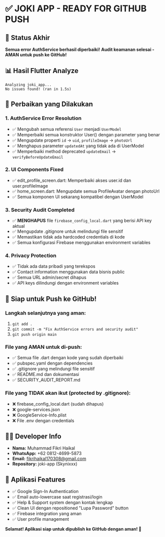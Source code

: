 # ✅ JOKI APP - READY FOR GITHUB PUSH

## 🎯 Status Akhir

**Semua error AuthService berhasil diperbaiki!**
**Audit keamanan selesai - AMAN untuk push ke GitHub!**

## 📊 Hasil Flutter Analyze

```
Analyzing joki_app...
No issues found! (ran in 1.5s)
```

## 🔧 Perbaikan yang Dilakukan

### 1. AuthService Error Resolution

- ✅ Mengubah semua referensi `User` menjadi `UserModel`
- ✅ Memperbaiki semua konstruktor User() dengan parameter yang benar
- ✅ Mengupdate properti `id` → `uid`, `profileImage` → `photoUrl`
- ✅ Menghapus parameter `updatedAt` yang tidak ada di UserModel
- ✅ Memperbaiki method deprecated `updateEmail` → `verifyBeforeUpdateEmail`

### 2. UI Components Fixed

- ✅ edit_profile_screen.dart: Memperbaiki akses user.id dan user.profileImage
- ✅ home_screen.dart: Mengupdate semua ProfileAvatar dengan photoUrl
- ✅ Semua komponen UI sekarang kompatibel dengan UserModel

### 3. Security Audit Completed

- ✅ **MENGHAPUS** file `firebase_config_local.dart` yang berisi API key aktual
- ✅ Mengupdate .gitignore untuk melindungi file sensitif
- ✅ Memastikan tidak ada hardcoded credentials di kode
- ✅ Semua konfigurasi Firebase menggunakan environment variables

### 4. Privacy Protection

- ✅ Tidak ada data pribadi yang terekspos
- ✅ Contact information menggunakan data bisnis public
- ✅ Semua URL admin/secret dihapus
- ✅ API keys dilindungi dengan environment variables

## 🚀 Siap untuk Push ke GitHub!

### Langkah selanjutnya yang aman:

1. `git add .`
2. `git commit -m "Fix AuthService errors and security audit"`
3. `git push origin main`

### File yang AMAN untuk di-push:

- ✅ Semua file .dart dengan kode yang sudah diperbaiki
- ✅ pubspec.yaml dengan dependencies
- ✅ .gitignore yang melindungi file sensitif
- ✅ README.md dan dokumentasi
- ✅ SECURITY_AUDIT_REPORT.md

### File yang TIDAK akan ikut (protected by .gitignore):

- ❌ firebase_config_local.dart (sudah dihapus)
- ❌ google-services.json
- ❌ GoogleService-Info.plist
- ❌ File .env dengan credentials

## 👨‍💻 Developer Info

- **Nama:** Muhammad Fikri Haikal
- **WhatsApp:** +62 0812-4699-5873
- **Email:** fikrihaikal170308@gmail.com
- **Repository:** joki-app (Skynixxx)

## 🎉 Aplikasi Features

- ✅ Google Sign-In Authentication
- ✅ Email auto-lowercase saat registrasi/login
- ✅ Help & Support system dengan kontak lengkap
- ✅ Clean UI dengan repositioned "Lupa Password" button
- ✅ Firebase integration yang aman
- ✅ User profile management

**Selamat! Aplikasi siap untuk dipublish ke GitHub dengan aman! 🎊**
